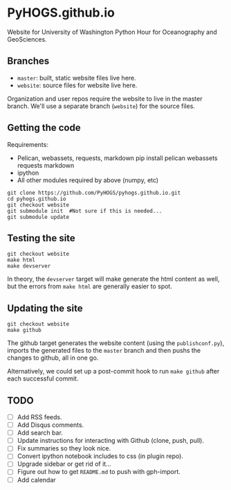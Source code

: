 PyHOGS.github.io
======================

Website for University of Washington Python Hour for Oceanography and GeoSciences.

Branches
----------
* `master`: built, static website files live here.
* `website`: source files for website live here.

Organization and user repos require the website to live in the master branch.
We'll use a separate branch (`website`) for the source files.

Getting the code
-----------------
Requirements:
* Pelican, webassets, requests, markdown
    pip install pelican webassets requests markdown
* ipython
* All other modules required by above (numpy, etc)

<!-- comment allows code after list in md-->

    git clone https://github.com/PyHOGS/pyhogs.github.io.git
    cd pyhogs.github.io
    git checkout website
    git submodule init  #Not sure if this is needed...
    git submodule update

Testing the site
------------------
    git checkout website
    make html
    make devserver

In theory, the `devserver` target will make generate the html content as well,
but the errors from `make html` are generally easier to spot.


Updating the site
-------------------
    git checkout website
    make github

The github target generates the website content (using the `publishconf.py`),
imports the generated files to the `master` branch and then pushs the changes
to github, all in one go.

Alternatively, we could set up a post-commit hook to run `make github`
after each successful commit.


TODO
-------------
* [ ] Add RSS feeds.
* [ ] Add Disqus comments.
* [ ] Add search bar.
* [ ] Update instructions for interacting with Github (clone, push, pull).
* [ ] Fix summaries so they look nice.
* [ ] Convert ipython notebook includes to css (in plugin repo).
* [ ] Upgrade sidebar or get rid of it...
* [ ] Figure out how to get `README.md` to push with gph-import.
* [ ] Add calendar
